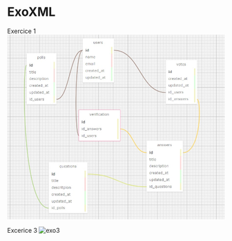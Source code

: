 # ExoXML

Exercice 1
![image](https://github.com/orelAbecassis/ExoXML/blob/main/exo1.jpg)

Excerice 3
![exo3](https://user-images.githubusercontent.com/77622646/220625756-d0575152-c085-440b-a62d-9bb928f83a8a.png)

